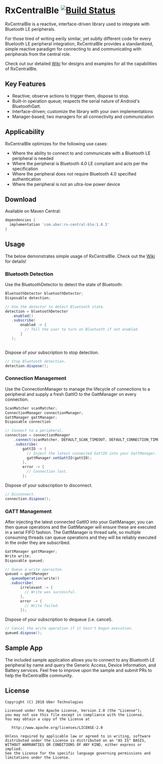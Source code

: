 # RxCentralBle [![Build Status](https://travis-ci.com/uber/RxCentralBle.svg?token=2UrwyXryNMzqEY69Hrhn&branch=master)](https://travis-ci.org/uber/RxCentralBle)

RxCentralBle is a reactive, interface-driven library used to integrate with Bluetooth LE peripherals.   

For those tired of writing eerily similar, yet subtly different code for every Bluetooth LE peripheral integration, RxCentralBle provides a standardized, simple reactive paradigm for connecting to and communicating with peripherals from the central role.

Check out our detailed [Wiki](https://github.com/uber/RxCentralBle/wiki) for designs and examples for all the capabilities of RxCentralBle.

## Key Features

  - Reactive; observe actions to trigger them, dispose to stop. 
  - Built-in operation queue; respects the serial nature of Android's BluetoothGatt.
  - Interface-driven; customize the library with your own implementations
  - Manager-based; two managers for all connectivity and communication

## Applicability

RxCentralBle optimizes for the following use cases:

  - Where the ability to connect to and communicate with a Bluetooth LE peripheral is needed
  - Where the peripheral is Bluetooth 4.0 LE compliant and acts per the specification
  - Where the peripheral does not require Bluetooth 4.0 specified authentication
  - Where the peripheral is not an ultra-low power device

## Download

Available on Maven Central:

```gradle
dependencies {
  implementation 'com.uber:rx-central-ble:1.0.3'
}
```

## Usage

The below demonstrates simple usage of RxCentralBle.  Check out the [Wiki](https://github.com/uber/RxCentralBle/wiki) for details!

### Bluetooth Detection

Use the BluetoothDetector to detect the state of Bluetooth:

```java
BluetoothDetector bluetoothDetector;
Disposable detection;

// Use the detector to detect Bluetooth state.
detection = bluetoothDetector
   .enabled()
   .subscribe(
       enabled -> {
         // Tell the user to turn on Bluetooth if not enabled
       }
   );
   
```

Dispose of your subscription to stop detection.  

```java
// Stop Bluetooth detection.
detection.dispose();
```

### Connection Management

Use the ConnectionManager to manage the lifecycle of connections to a peripheral and supply a fresh GattIO to the GattManager on every connection.

```java
ScanMatcher scanMatcher;
ConnectionManager connectionManager;
GattManager gattManager;
Disposable connection

// Connect to a peripheral.  
connection = connectionManager
    .connect(scanMatcher, DEFAULT_SCAN_TIMEOUT, DEFAULT_CONNECTION_TIMEOUT)
    .subscribe(
        gattIO -> {
          // Inject the latest connected GattIO into your GattManager.
          gattManager.setGattIO(gattIO);
        },
        error -> {
          // Connection lost.
        };
```

Dispose of your subscription to disconnect.  

```java
// Disconnect.
connection.dispose();
```

### GATT Management

After injecting the latest connected GattIO into your GattManager, you can then queue operations and the GattManager will ensure these are executed in a serial FIFO fashion.  The GattManager is thread safe, so multiple consuming threads can queue operations and they will be reliably executed in the order they are subscribed.

```java 
GattManager gattManager;
Write write;
Disposable queued;

// Queue a write operaiton.
queued = gattManager
  .queueOperation(write))
  .subscribe(
       irrelevant -> {
         // Write was successful.
       },
       error -> {
         // Write failed.
       });
```

Dispose of your subscription to dequeue (i.e. cancel).  

```java       
// Cancel the write operation if it hasn't begun execution.
queued.dispose();
```

## Sample App

The included sample application allows you to connect to any Bluetooth LE peripheral by name and query the Generic Access, Device Information, and Battery services.  Feel free to improve upon the sample and submit PRs to help the RxCentralBle community.

## License

    Copyright (C) 2018 Uber Technologies

    Licensed under the Apache License, Version 2.0 (the "License");
    you may not use this file except in compliance with the License.
    You may obtain a copy of the License at

       http://www.apache.org/licenses/LICENSE-2.0

    Unless required by applicable law or agreed to in writing, software
    distributed under the License is distributed on an "AS IS" BASIS,
    WITHOUT WARRANTIES OR CONDITIONS OF ANY KIND, either express or implied.
    See the License for the specific language governing permissions and
    limitations under the License.

